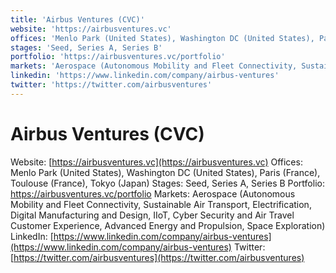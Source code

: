 ```yaml
---
title: 'Airbus Ventures (CVC)'
website: 'https://airbusventures.vc'
offices: 'Menlo Park (United States), Washington DC (United States), Paris (France), Toulouse (France), Tokyo (Japan)'
stages: 'Seed, Series A, Series B'
portfolio: 'https://airbusventures.vc/portfolio'
markets: 'Aerospace (Autonomous Mobility and Fleet Connectivity, Sustainable Air Transport, Electrification, Digital Manufacturing and Design, IIoT, Cyber Security and Air Travel Customer Experience, Advanced Energy and Propulsion, Space Exploration)'
linkedin: 'https://www.linkedin.com/company/airbus-ventures'
twitter: 'https://twitter.com/airbusventures'
---
```


# Airbus Ventures (CVC)
Website: [https://airbusventures.vc](https://airbusventures.vc)
Offices: Menlo Park (United States), Washington DC (United States), Paris (France), Toulouse (France), Tokyo (Japan)
Stages: Seed, Series A, Series B
Portfolio: https://airbusventures.vc/portfolio
Markets: Aerospace (Autonomous Mobility and Fleet Connectivity, Sustainable Air Transport, Electrification, Digital Manufacturing and Design, IIoT, Cyber Security and Air Travel Customer Experience, Advanced Energy and Propulsion, Space Exploration)
LinkedIn: [https://www.linkedin.com/company/airbus-ventures](https://www.linkedin.com/company/airbus-ventures)
Twitter: [https://twitter.com/airbusventures](https://twitter.com/airbusventures)
